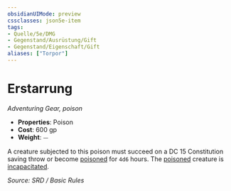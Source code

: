 ```yaml
---
obsidianUIMode: preview
cssclasses: json5e-item
tags:
- Quelle/5e/DMG
- Gegenstand/Ausrüstung/Gift
- Gegenstand/Eigenschaft/Gift
aliases: ["Torpor"]
---
```

# Erstarrung
*Adventuring Gear, poison*  

- **Properties**: Poison
- **Cost**: 600 gp
- **Weight**: ⏤

A creature subjected to this poison must succeed on a DC 15 Constitution saving throw or become [poisoned](rules/conditions.md#poisoned) for `4d6` hours. The [poisoned](rules/conditions.md#poisoned) creature is [incapacitated](rules/conditions.md#incapacitated).

*Source: SRD / Basic Rules*